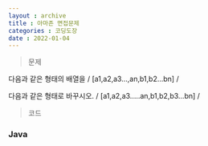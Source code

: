 ```yaml
---
layout : archive
title : 아마존 면접문제
categories : 코딩도장
date : 2022-01-04
---
```

> 문제 <br>

다음과 같은 형태의 배열을 / [a1,a2,a3...,an,b1,b2...bn] /

다음과 같은 형태로 바꾸시오. / [a1,a2,a3.....an,b1,b2,b3...bn] /

> 코드
### Java

<script src="https://gist.github.com/kwontaehoon/48ebea6a77cfcedd23ed772b848573a2.js"></script>
